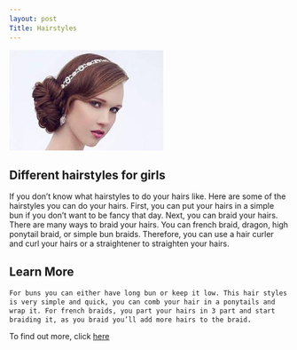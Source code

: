 ```yaml
---
layout: post
Title: Hairstyles  
---
```


![hairstyles](/images/hairstyles.jpeg)

## Different hairstyles for girls
 
If you don’t know what hairstyles to do your hairs like. Here are some of the hairstyles you can do your hairs. First, you can put your hairs in a simple bun if you don’t want to be fancy that day. Next, you can braid your hairs. There are many ways to braid your hairs. You can french braid, dragon, high ponytail braid, or simple bun braids. Therefore, you can use a hair curler and curl your hairs or a straightener to straighten your hairs. 

## Learn More

    For buns you can either have long bun or keep it low. This hair styles is very simple and quick, you can comb your hair in a ponytails and wrap it. For french braids, you part your hairs in 3 part and start braiding it, as you braid you’ll add more hairs to the braid. 
 

To find out more, click [here](https://www.youtube.com/watch?v=-TXTz5Hmvvc)



